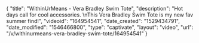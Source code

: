 {
    "title": "WithinUrMeans - Vera Bradley Swim Tote",
    "description": "Hot days call for cool accessories. \nThis Vera Bradley Swim Tote is my new fav summer find!",
    "videoid": "164954541",
    "date_created": "1529434791",
    "date_modified": "1546466800",
    "type": "captivate",
    "layout": "video",
    "url": "\/v\/withinurmeans-vera-bradley-swim-tote\/164954541"
}